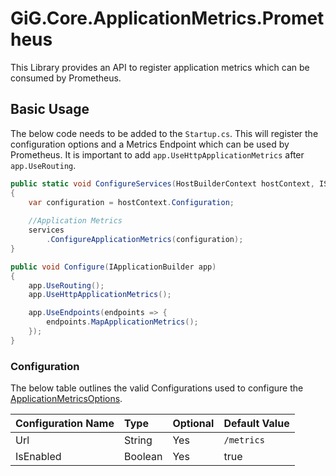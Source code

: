 # GiG.Core.ApplicationMetrics.Prometheus

This Library provides an API to register application metrics which can be consumed by Prometheus.

## Basic Usage

The below code needs to be added to the `Startup.cs`.  This will register the configuration options and a Metrics Endpoint which can be used by Prometheus. It is important to add `app.UseHttpApplicationMetrics` after `app.UseRouting`.
 
```csharp
public static void ConfigureServices(HostBuilderContext hostContext, IServiceCollection services)
{
    var configuration = hostContext.Configuration;
    
    //Application Metrics
    services
        .ConfigureApplicationMetrics(configuration);
}

public void Configure(IApplicationBuilder app)
{   
    app.UseRouting();   
    app.UseHttpApplicationMetrics(); 

    app.UseEndpoints(endpoints => {           
        endpoints.MapApplicationMetrics();
    });
}
```

### Configuration

The below table outlines the valid Configurations used to configure the [ApplicationMetricsOptions](../src/GiG.Core.ApplicationMetrics.Abstractions/ApplicationMetricsOptions.cs).

| Configuration Name | Type    | Optional | Default Value            |
|:-------------------|:--------|:---------|:-------------------------|
| Url                | String  | Yes      | `/metrics`               |
| IsEnabled          | Boolean | Yes      | true                     |